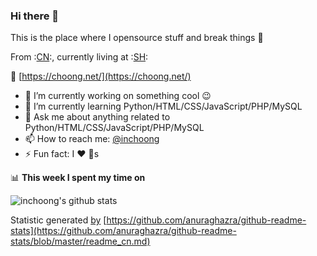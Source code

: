 ### Hi there 👋
This is the place where I opensource stuff and break things :rofl:

From :[CN](https://github.com/anuraghazra/github-readme-stats/blob/master/readme_cn.md):, currently living at :[SH](https://github.com/anuraghazra/github-readme-stats/blob/master/readme_us.md):

:link: [https://choong.net/](https://choong.net/)

- 🔭 I’m currently working on something cool :wink:
- 🌱 I’m currently learning Python/HTML/CSS/JavaScript/PHP/MySQL
- 💬 Ask me about anything related to Python/HTML/CSS/JavaScript/PHP/MySQL
- 📫 How to reach me: [@inchoong](https://github.com/inchoong/inchoong/issues)
- ⚡ Fun fact: I :heart: :dog:s

📊 **This week I spent my time on**

![inchoong's github stats](https://github-readme-stats.vercel.app/api?username=inchoong&show_icons=true)   

Statistic generated [by](https://github.com/saltbo/saltbo) [https://github.com/anuraghazra/github-readme-stats](https://github.com/anuraghazra/github-readme-stats/blob/master/readme_cn.md)

